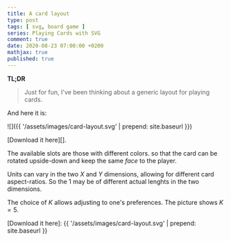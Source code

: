 ```yaml
---
title: A card layout
type: post
tags: [ svg, board game ]
series: Playing Cards with SVG
comment: true
date: 2020-08-23 07:00:00 +0200
mathjax: true
published: true
---
```


**TL;DR**

> Just for fun, I've been thinking about a generic layout for playing
> cards.

And here it is:

![]({{ '/assets/images/card-layout.svg' | prepend: site.baseurl }})

[Download it here][].

The available slots are those with different colors. so that the card
can be rotated upside-down and keep the same *face* to the player.

Units can vary in the two $X$ and $Y$ dimensions, allowing for different
card aspect-ratios. So the $1$ may be of different actual lenghts in the
two dimensions.

The choice of $K$ allows adjusting to one's preferences. The picture
shows $K = 5$.

[Download it here]: {{ '/assets/images/card-layout.svg' | prepend: site.baseurl }}
